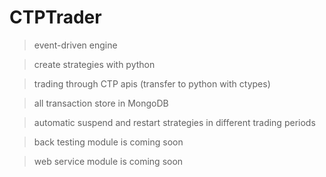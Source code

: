 # CTPTrader
> event-driven engine

> create strategies with python

> trading through CTP apis (transfer to python with ctypes)

> all transaction store in MongoDB

> automatic suspend and restart strategies in different trading periods

> back testing module is coming soon

> web service module is coming soon

